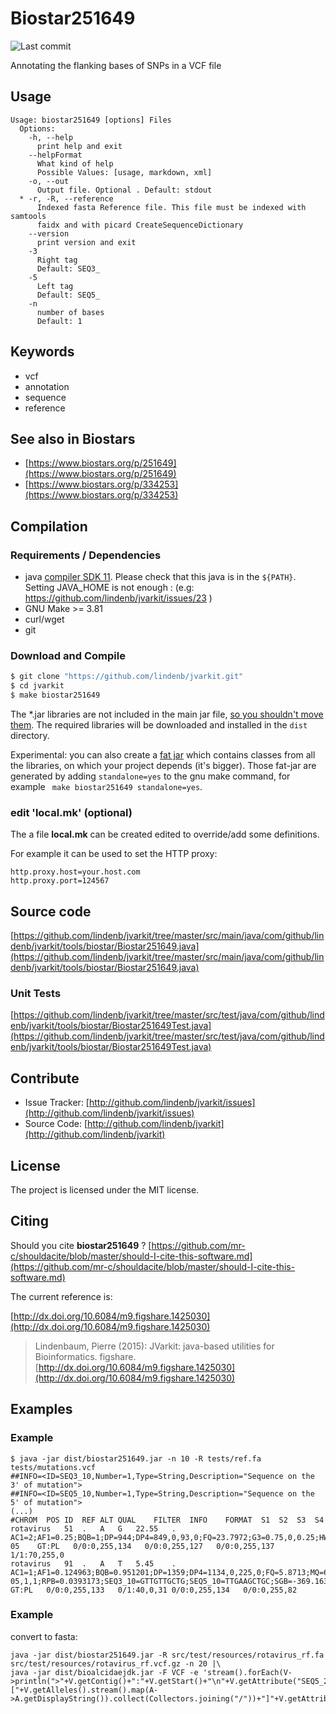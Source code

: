 # Biostar251649

![Last commit](https://img.shields.io/github/last-commit/lindenb/jvarkit.png)

 Annotating the flanking bases of SNPs in a VCF file


## Usage

```
Usage: biostar251649 [options] Files
  Options:
    -h, --help
      print help and exit
    --helpFormat
      What kind of help
      Possible Values: [usage, markdown, xml]
    -o, --out
      Output file. Optional . Default: stdout
  * -r, -R, --reference
      Indexed fasta Reference file. This file must be indexed with samtools 
      faidx and with picard CreateSequenceDictionary
    --version
      print version and exit
    -3
      Right tag
      Default: SEQ3_
    -5
      Left tag
      Default: SEQ5_
    -n
      number of bases
      Default: 1

```


## Keywords

 * vcf
 * annotation
 * sequence
 * reference



## See also in Biostars

 * [https://www.biostars.org/p/251649](https://www.biostars.org/p/251649)
 * [https://www.biostars.org/p/334253](https://www.biostars.org/p/334253)


## Compilation

### Requirements / Dependencies

* java [compiler SDK 11](https://jdk.java.net/11/). Please check that this java is in the `${PATH}`. Setting JAVA_HOME is not enough : (e.g: https://github.com/lindenb/jvarkit/issues/23 )
* GNU Make >= 3.81
* curl/wget
* git


### Download and Compile

```bash
$ git clone "https://github.com/lindenb/jvarkit.git"
$ cd jvarkit
$ make biostar251649
```

The *.jar libraries are not included in the main jar file, [so you shouldn't move them](https://github.com/lindenb/jvarkit/issues/15#issuecomment-140099011 ).
The required libraries will be downloaded and installed in the `dist` directory.

Experimental: you can also create a [fat jar](https://stackoverflow.com/questions/19150811/) which contains classes from all the libraries, on which your project depends (it's bigger). Those fat-jar are generated by adding `standalone=yes` to the gnu make command, for example ` make biostar251649 standalone=yes`.

### edit 'local.mk' (optional)

The a file **local.mk** can be created edited to override/add some definitions.

For example it can be used to set the HTTP proxy:

```
http.proxy.host=your.host.com
http.proxy.port=124567
```
## Source code 

[https://github.com/lindenb/jvarkit/tree/master/src/main/java/com/github/lindenb/jvarkit/tools/biostar/Biostar251649.java](https://github.com/lindenb/jvarkit/tree/master/src/main/java/com/github/lindenb/jvarkit/tools/biostar/Biostar251649.java)

### Unit Tests

[https://github.com/lindenb/jvarkit/tree/master/src/test/java/com/github/lindenb/jvarkit/tools/biostar/Biostar251649Test.java](https://github.com/lindenb/jvarkit/tree/master/src/test/java/com/github/lindenb/jvarkit/tools/biostar/Biostar251649Test.java)


## Contribute

- Issue Tracker: [http://github.com/lindenb/jvarkit/issues](http://github.com/lindenb/jvarkit/issues)
- Source Code: [http://github.com/lindenb/jvarkit](http://github.com/lindenb/jvarkit)

## License

The project is licensed under the MIT license.

## Citing

Should you cite **biostar251649** ? [https://github.com/mr-c/shouldacite/blob/master/should-I-cite-this-software.md](https://github.com/mr-c/shouldacite/blob/master/should-I-cite-this-software.md)

The current reference is:

[http://dx.doi.org/10.6084/m9.figshare.1425030](http://dx.doi.org/10.6084/m9.figshare.1425030)

> Lindenbaum, Pierre (2015): JVarkit: java-based utilities for Bioinformatics. figshare.
> [http://dx.doi.org/10.6084/m9.figshare.1425030](http://dx.doi.org/10.6084/m9.figshare.1425030)


## Examples

### Example

```
$ java -jar dist/biostar251649.jar -n 10 -R tests/ref.fa tests/mutations.vcf
##INFO=<ID=SEQ3_10,Number=1,Type=String,Description="Sequence on the 3' of mutation">
##INFO=<ID=SEQ5_10,Number=1,Type=String,Description="Sequence on the 5' of mutation">
(...)
#CHROM	POS	ID	REF	ALT	QUAL	FILTER	INFO	FORMAT	S1	S2	S3	S4
rotavirus	51	.	A	G	22.55	.	AC1=2;AF1=0.25;BQB=1;DP=944;DP4=849,0,93,0;FQ=23.7972;G3=0.75,0,0.25;HWE=0.033921;MQ=60;MQ0F=0;MQB=1;PV4=1,1,1,1;RPB=0.993129;SEQ3_10=GATGGTAAGC;SEQ5_10=TCTACTCAGC;SGB=-61.9012;VDB=3.53678e-05	GT:PL	0/0:0,255,134	0/0:0,255,127	0/0:0,255,137	1/1:70,255,0
rotavirus	91	.	A	T	5.45	.	AC1=1;AF1=0.124963;BQB=0.951201;DP=1359;DP4=1134,0,225,0;FQ=5.8713;MQ=60;MQ0F=0;MQB=1;PV4=1,4.80825e-05,1,1;RPB=0.0393173;SEQ3_10=GTTGTTGCTG;SEQ5_10=TTGAAGCTGC;SGB=-369.163;VDB=0.313337	GT:PL	0/0:0,255,133	0/1:40,0,31	0/0:0,255,134	0/0:0,255,82
```

### Example

convert to fasta:

```
java -jar dist/biostar251649.jar -R src/test/resources/rotavirus_rf.fa src/test/resources/rotavirus_rf.vcf.gz -n 20 |\
java -jar dist/bioalcidaejdk.jar -F VCF -e 'stream().forEach(V->println(">"+V.getContig()+":"+V.getStart()+"\n"+V.getAttribute("SEQ5_20")+"["+V.getAlleles().stream().map(A->A.getDisplayString()).collect(Collectors.joining("/"))+"]"+V.getAttribute("SEQ3_20")));'
```



